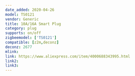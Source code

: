 ```yaml
---
date_added: 2020-04-26
model: TS0121
vendor: Generic
title: 10A/16A Smart Plug
category: plug
supports: on/off
zigbeemodel: ['TS0121']
compatible: [z2m,deconz]
deconz: 2677
mlink: 
link: https://www.aliexpress.com/item/4000688343995.html
link2: 
link3: 
---
```

